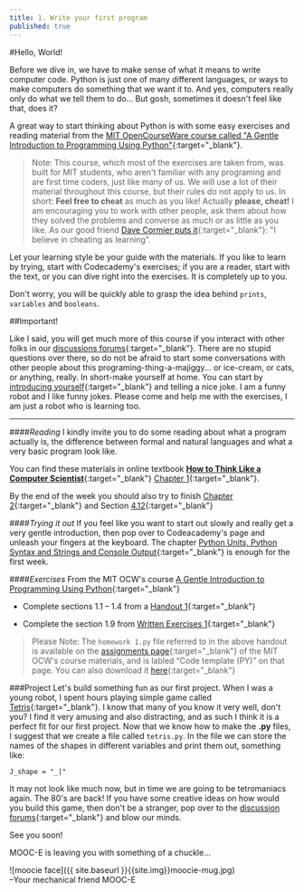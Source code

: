 ```yaml
---
title: 1. Write your first program
published: true
---
```


#Hello, World!

Before we dive in, we have to make sense of what it means to write computer code. Python is just one of many different languages, or ways to make computers do something that we want it to. And yes, computers really only do what we tell them to do... But gosh, sometimes it doesn't feel like that, does it?
 
A great way to start thinking about Python is with some easy exercises and reading material from the [MIT OpenCourseWare course called "A Gentle Introduction to Programming Using Python"](http://ocw.mit.edu/courses/electrical-engineering-and-computer-science/6-189-a-gentle-introduction-to-programming-using-python-january-iap-2011/index.htm){:target="_blank"}.

> Note: This course, which most of the exercises are taken from, was built for MIT students, who aren't familiar with any programing and are first time coders, just like many of us. We will use a lot of their material throughout this course, but their rules do not apply to us. In short: __Feel free to cheat__ as much as you like! Actually __please, cheat!__ I am encouraging you to work with other people, ask them about how they solved the problems and converse as much or as little as you like. As our good friend [Dave Cormier puts it](http://davecormier.com/edblog/2012/05/16/why-we-work-together-cheating-as-learning/){:target="_blank"}: "I believe in cheating as learning".

Let your learning style be your guide with the materials. If you like to learn by trying, start with Codecademy's exercises; if you are a reader, start with the text, or you can dive right into the exercises. It is completely up to you.

Don't worry, you will be quickly able to grasp the idea behind `prints`, `variables` and `booleans`.

##Important!

Like I said, you will get much more of this course if you interact with other folks in our [discussions forums](http://discourse.p2pu.org/c/gentle-introduction-to-python){:target="_blank"}. There are no stupid questions over there, so do 
not be afraid to start some conversations with other people about this programing-thing-a-majiggy... or ice-cream, or cats, or anything, really. In short-make yourself at home.
 You can start by [introducing yourself](http://discourse.p2pu.org/t/welcome-please-introduce-yourself/379/17){:target="_blank"} and telling a nice joke. I am a funny robot and I like funny jokes.
Please come and help me with the exercises, I am just a robot who is learning too.

---

####_Reading_
I kindly invite you to do some reading about what a program actually is, the difference between formal and natural languages and what a very basic program look like.

You can find these materials in online textbook [__How to Think Like a Computer Scientist__](http://www.greenteapress.com/thinkpython/thinkCSpy/html/index.html){:target="_blank"} [Chapter 1](http://www.greenteapress.com/thinkpython/thinkCSpy/html/chap01.html){:target="_blank"}.

By the end of the week you should also try to finish [Chapter 2](http://www.greenteapress.com/thinkpython/thinkCSpy/html/chap02.html){:target="_blank"} and Section [4.12](http://www.greenteapress.com/thinkpython/thinkCSpy/html/chap04.html#12){:target="_blank"}

####_Trying it out_
If you feel like you want to start out slowly and really get a very gentle introduction, then pop over to Codeacademy's page and unleash your fingers at the keyboard. The chapter [Python Units, Python Syntax and Strings and Console Output]( http://www.codecademy.com/tracks/python ){:target="_blank"} is enough for the first week.


####_Exercises_
From the MIT OCW's course [A Gentle Introduction to Programming Using Python](http://ocw.mit.edu/courses/electrical-engineering-and-computer-science/6-189-a-gentle-introduction-to-programming-using-python-january-iap-2011){:target="_blank"}

* Complete sections 1.1 – 1.4 from a [Handout 1](http://ocw.mit.edu/courses/electrical-engineering-and-computer-science/6-189-a-gentle-introduction-to-programming-using-python-january-iap-2011/assignments/MIT6_189IAP11_hw1.pdf){:target="_blank"}

* Complete the section 1.9 from [Written Exercises 1]( http://ocw.mit.edu/courses/electrical-engineering-and-computer-science/6-189-a-gentle-introduction-to-programming-using-python-january-iap-2011/assignments/MIT6_189IAP11_hw1_written.pdf){:target="_blank"} 

> Please Note: The `homework 1.py` file referred to in the above handout is available on the [assignments page](http://ocw.mit.edu/courses/electrical-engineering-and-computer-science/6-189-a-gentle-introduction-to-programming-using-python-january-iap-2011/assignments){:target="_blank"} of the MIT OCW's course materials, and is labled “Code template (PY)” on that page. You can also download it [here](http://ocw.mit.edu/courses/electrical-engineering-and-computer-science/6-189-a-gentle-introduction-to-programming-using-python-january-iap-2011/assignments/hw1.py){:target="_blank"} 



###Project
Let's build something fun as our first project. When I was a young robot, I spent hours playing simple game called [Tetris](http://www.tetris24.com/){:target="_blank"}. I know that many of you know it very well, don't you? I find it very amusing and also distracting, and as such I think it is a perfect fit for our first project.
Now that we know how to make the __.py__ files, I suggest that we create a file called `tetris.py`. In the file we can store the names of the shapes in different variables and print them out, something like: 

	J_shape = "_|"

It may not look like much now, but in time we are going to be tetromaniacs again. The 80's are 
back!
If you have some creative ideas on how would you build this game, then don't be a stranger, pop over to the [discussion forums](http://discourse.p2pu.org/c/gentle-introduction-to-python){:target="_blank"} and blow our minds.


See you soon!

MOOC-E is leaving you with something of a chuckle…


![moocie face]({{ site.baseurl }}{{site.img}}moocie-mug.jpg)  
–Your mechanical friend MOOC-E


